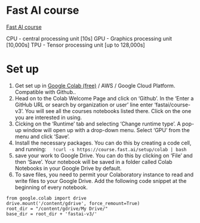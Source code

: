 # Fast AI course

[Fast AI course](https://course.fast.ai/)

CPU - central processing unit [10s]
GPU - Graphics processing unit [10,000s]
TPU - Tensor processing unit [up to 128,000s]

# Set up

1. Get set up in [Google Colab (free)](https://course.fast.ai/start_colab.html) / AWS / Google Cloud Platform. Compatible with Github..
2. Head on to the Colab Welcome Page and click on ‘Github’. In the ‘Enter a GitHub URL or search by organization or user’ line enter ‘fastai/course-v3’. You will see all the courses notebooks listed there. Click on the one you are interested in using.
3. Cicking on the ‘Runtime’ tab and selecting ‘Change runtime type’. A pop-up window will open up with a drop-down menu. Select ‘GPU’ from the menu and click ‘Save’.
4. Install the necessary packages. You can do this by creating a code cell, and running:
```  !curl -s https://course.fast.ai/setup/colab | bash```
5. save your work to Google Drive. You can do this by clicking on ‘File’ and then ‘Save’. Your notebook will be saved in a folder called Colab Notebooks in your Google Drive by default.
6. To save files, you need to permit your Colaboratory instance to read and write files to your Google Drive. Add the following code snippet at the beginning of every notebook.


```
from google.colab import drive
drive.mount('/content/gdrive', force_remount=True)
root_dir = "/content/gdrive/My Drive/"
base_dir = root_dir + 'fastai-v3/'
```